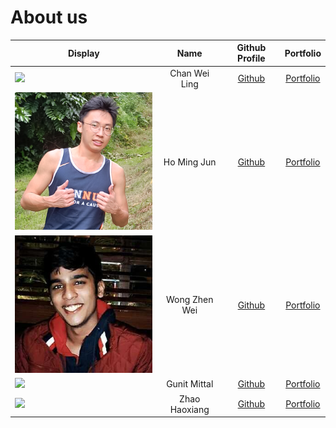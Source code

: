 # About us

Display | Name | Github Profile | Portfolio 
--------|:----:|:--------------:|:---------:
![](https://upload.wikimedia.org/wikipedia/en/b/b1/Portrait_placeholder.png) | Chan Wei Ling | [Github](https://github.com/chocomango) | [Portfolio](team/chocomango.md)
![Ho Ming Jun](image/aboutus/MingJun.png) | Ho Ming Jun | [Github](https://github.com/homingjun) | [Portfolio](team/homingjun.md)
![Gunit Mital](image/aboutus/gmit22.jpg) | Wong Zhen Wei | [Github](https://github.com/keke101) | [Portfolio](team/keke101.md)
![](https://upload.wikimedia.org/wikipedia/en/b/b1/Portrait_placeholder.png) | Gunit Mittal | [Github](https://github.com/gmit22) | [Portfolio](team/gmit22.md)
![](https://upload.wikimedia.org/wikipedia/en/b/b1/Portrait_placeholder.png) | Zhao Haoxiang | [Github](https://github.com/e0426051) |[Portfolio](team/e0426051.md)